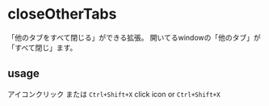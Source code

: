 # closeOtherTabs

「他のタブをすべて閉じる」ができる拡張。
開いてるwindowの「他のタブ」が「すべて閉じ」ます。

## usage

アイコンクリック または `Ctrl+Shift+X`
click icon or `Ctrl+Shift+X`

